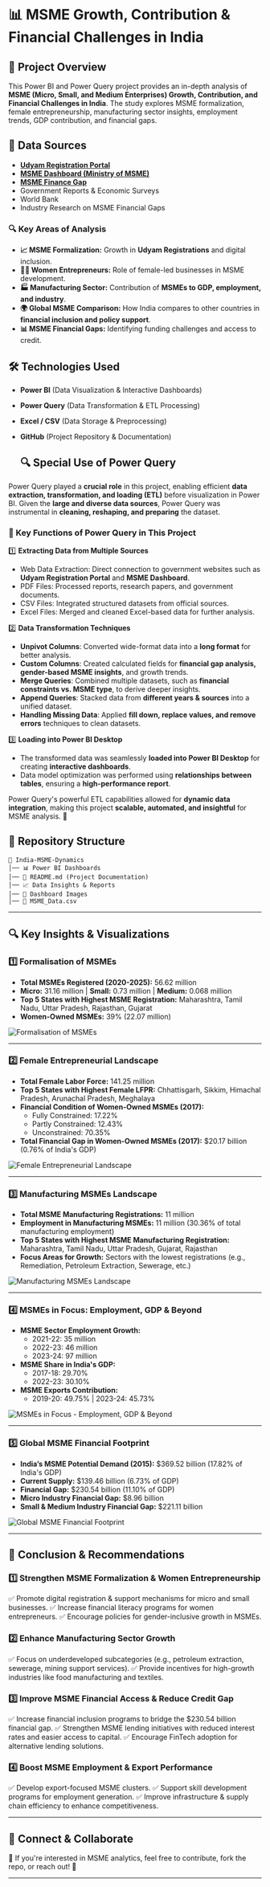 # 📊 MSME Growth, Contribution & Financial Challenges in India

## 📌 Project Overview
This Power BI and Power Query project provides an in-depth analysis of **MSME (Micro, Small, and Medium Enterprises) Growth, Contribution, and Financial Challenges in India**. The study explores MSME formalization, female entrepreneurship, manufacturing sector insights, employment trends, GDP contribution, and financial gaps.

## 📁 Data Sources  
- **[Udyam Registration Portal](https://udyamregistration.gov.in/Government-India/Ministry-MSME-registration.htm)**
- **[MSME Dashboard (Ministry of MSME)](https://dashboard.msme.gov.in/dashboard.aspx)**
- **[MSME Finance Gap ](https://www.smefinanceforum.org/data-sites/msme-finance-gap)**
- Government Reports & Economic Surveys
- World Bank
- Industry Research on MSME Financial Gaps  


### 🔍 Key Areas of Analysis  
- **📈 MSME Formalization:** Growth in **Udyam Registrations** and digital inclusion.  
- **👩‍💼 Women Entrepreneurs:** Role of female-led businesses in MSME development.  
- **🏭 Manufacturing Sector:** Contribution of **MSMEs to GDP, employment, and industry**.  
- **🌍 Global MSME Comparison:** How India compares to other countries in **financial inclusion and policy support**.  
- **📊 MSME Financial Gaps:** Identifying funding challenges and access to credit.  


## 🛠️ Technologies Used
- **Power BI** (Data Visualization & Interactive Dashboards)
- **Power Query** (Data Transformation & ETL Processing)
- **Excel / CSV** (Data Storage & Preprocessing)
- **GitHub** (Project Repository & Documentation)

  ## 🔍 Special Use of Power Query  

Power Query played a **crucial role** in this project, enabling efficient **data extraction, transformation, and loading (ETL)** before visualization in Power BI. Given the **large and diverse data sources**, Power Query was instrumental in **cleaning, reshaping, and preparing** the dataset.  

### 📌 Key Functions of Power Query in This Project  

1️⃣ **Extracting Data from Multiple Sources**  
   - Web Data Extraction: Direct connection to government websites such as **Udyam Registration Portal** and **MSME Dashboard**.  
   - PDF Files: Processed reports, research papers, and government documents.  
   - CSV Files: Integrated structured datasets from official sources.  
   - Excel Files: Merged and cleaned Excel-based data for further analysis.  

2️⃣ **Data Transformation Techniques**  
   - **Unpivot Columns**: Converted wide-format data into a **long format** for better analysis.  
   - **Custom Columns**: Created calculated fields for **financial gap analysis, gender-based MSME insights**, and growth trends.  
   - **Merge Queries**: Combined multiple datasets, such as **financial constraints vs. MSME type**, to derive deeper insights.  
   - **Append Queries**: Stacked data from **different years & sources** into a unified dataset.  
   - **Handling Missing Data**: Applied **fill down, replace values, and remove errors** techniques to clean datasets.  

3️⃣ **Loading into Power BI Desktop**  
   - The transformed data was seamlessly **loaded into Power BI Desktop** for creating **interactive dashboards**.  
   - Data model optimization was performed using **relationships between tables**, ensuring a **high-performance report**.  

Power Query's powerful ETL capabilities allowed for **dynamic data integration**, making this project **scalable, automated, and insightful** for MSME analysis. 🚀  


## 📂 Repository Structure
```plaintext
📁 India-MSME-Dynamics
│── 📊 Power BI Dashboards
│── 📜 README.md (Project Documentation)
│── 📈 Data Insights & Reports
│── 📁 Dashboard Images
│── 📄 MSME_Data.csv
```


---

## 🔍 Key Insights & Visualizations

### **1️⃣ Formalisation of MSMEs**
- **Total MSMEs Registered (2020-2025):** 56.62 million
- **Micro:** 31.16 million | **Small:** 0.73 million | **Medium:** 0.068 million
- **Top 5 States with Highest MSME Registration:** Maharashtra, Tamil Nadu, Uttar Pradesh, Rajasthan, Gujarat
- **Women-Owned MSMEs:** 39% (22.07 million)

![Formalisation of MSMEs](https://github.com/pradip-data/India-MSME-Dynamics/blob/4dcc948ee1af91f0a09998473eb1359aacd7cb24/dashboard%20%20images/1.Formalisation%20of%20MSMEs.png)

---

### **2️⃣ Female Entrepreneurial Landscape**
- **Total Female Labor Force:** 141.25 million
- **Top 5 States with Highest Female LFPR:** Chhattisgarh, Sikkim, Himachal Pradesh, Arunachal Pradesh, Meghalaya
- **Financial Condition of Women-Owned MSMEs (2017):**
  - Fully Constrained: 17.22%
  - Partly Constrained: 12.43%
  - Unconstrained: 70.35%
- **Total Financial Gap in Women-Owned MSMEs (2017):** $20.17 billion (0.76% of India's GDP)

![Female Entrepreneurial Landscape](https://github.com/pradip-data/India-MSME-Dynamics/blob/4dcc948ee1af91f0a09998473eb1359aacd7cb24/dashboard%20%20images/2.Female%20Entrepreneurial%20Landscape.png)

---

### **3️⃣ Manufacturing MSMEs Landscape**
- **Total MSME Manufacturing Registrations:** 11 million
- **Employment in Manufacturing MSMEs:** 11 million (30.36% of total manufacturing employment)
- **Top 5 States with Highest MSME Manufacturing Registration:** Maharashtra, Tamil Nadu, Uttar Pradesh, Gujarat, Rajasthan
- **Focus Areas for Growth:** Sectors with the lowest registrations (e.g., Remediation, Petroleum Extraction, Sewerage, etc.)

![Manufacturing MSMEs Landscape](https://github.com/pradip-data/India-MSME-Dynamics/blob/4dcc948ee1af91f0a09998473eb1359aacd7cb24/dashboard%20%20images/3.Manufacturing%20MSMEs%20Landscape.png)

---

### **4️⃣ MSMEs in Focus: Employment, GDP & Beyond**
- **MSME Sector Employment Growth:**
  - 2021-22: 35 million
  - 2022-23: 46 million
  - 2023-24: 97 million
- **MSME Share in India's GDP:**
  - 2017-18: 29.70%
  - 2022-23: 30.10%
- **MSME Exports Contribution:**
  - 2019-20: 49.75% | 2023-24: 45.73%

![MSMEs in Focus - Employment, GDP & Beyond](https://github.com/pradip-data/India-MSME-Dynamics/blob/4dcc948ee1af91f0a09998473eb1359aacd7cb24/dashboard%20%20images/4.MSMEs%20in%20Focus-Employment%20%2CGDP%20%26%20beyond.png)

---

### **5️⃣ Global MSME Financial Footprint**
- **India’s MSME Potential Demand (2015):** $369.52 billion (17.82% of India's GDP)
- **Current Supply:** $139.46 billion (6.73% of GDP)
- **Financial Gap:** $230.54 billion (11.10% of GDP)
- **Micro Industry Financial Gap:** $8.96 billion
- **Small & Medium Industry Financial Gap:** $221.11 billion

![Global MSME Financial Footprint](https://github.com/pradip-data/India-MSME-Dynamics/blob/4dcc948ee1af91f0a09998473eb1359aacd7cb24/dashboard%20%20images/5.Global%20MSMEs%20Financial%20Footprint.png)

---

## 📌 Conclusion & Recommendations
### **1️⃣ Strengthen MSME Formalization & Women Entrepreneurship**
✅ Promote digital registration & support mechanisms for micro and small businesses.
✅ Increase financial literacy programs for women entrepreneurs.
✅ Encourage policies for gender-inclusive growth in MSMEs.

### **2️⃣ Enhance Manufacturing Sector Growth**
✅ Focus on underdeveloped subcategories (e.g., petroleum extraction, sewerage, mining support services).
✅ Provide incentives for high-growth industries like food manufacturing and textiles.

### **3️⃣ Improve MSME Financial Access & Reduce Credit Gap**
✅ Increase financial inclusion programs to bridge the $230.54 billion financial gap.
✅ Strengthen MSME lending initiatives with reduced interest rates and easier access to capital.
✅ Encourage FinTech adoption for alternative lending solutions.

### **4️⃣ Boost MSME Employment & Export Performance**
✅ Develop export-focused MSME clusters.
✅ Support skill development programs for employment generation.
✅ Improve infrastructure & supply chain efficiency to enhance competitiveness.

---


## 📢 Connect & Collaborate
🚀 If you're interested in MSME analytics, feel free to contribute, fork the repo, or reach out! 📩

---

